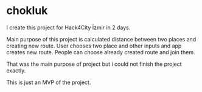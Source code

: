 # chokluk



I create this project for Hack4City İzmir in 2 days. 

Main purpose of this project is calculated distance between two places and creating new route. User chooses two place and other inputs and app creates new route. People can choose already created route and join them. 

That was the main purpose of project but i could not finish the project exactly.

This is just an MVP of the project.
